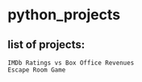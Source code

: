 # python_projects

## list of projects:

    IMDb Ratings vs Box Office Revenues
    Escape Room Game 
